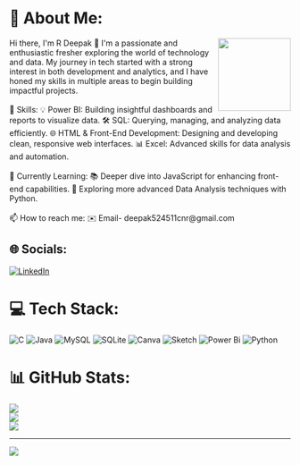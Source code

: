 # 💫 About Me:
<img align="right" height="130" src="https://user-images.githubusercontent.com/74038190/235224431-e8c8c12e-6826-47f1-89fb-2ddad83b3abf.gif" />
Hi there, I'm R Deepak 👋 I'm a passionate and enthusiastic fresher exploring the world of technology and data. My journey in tech started with a strong interest in both development and analytics, and I have honed my skills in multiple areas to begin building impactful projects.<br><br>🚀 Skills: 💡 Power BI: Building insightful dashboards and reports to visualize data. 🛠️ SQL: Querying, managing, and analyzing data efficiently. 🌐 HTML & Front-End Development: Designing and developing clean, responsive web interfaces. 📊 Excel: Advanced skills for data analysis and automation.<br><br>🌱 Currently Learning: 📚 Deeper dive into JavaScript for enhancing front-end capabilities. 🐍 Exploring more advanced Data Analysis techniques with Python.<br><br>📫 How to reach me: ✉️ Email- deepak524511cnr@gmail.com


## 🌐 Socials:
[![LinkedIn](https://img.shields.io/badge/LinkedIn-%230077B5.svg?logo=linkedin&logoColor=white)](https://linkedin.com/in/http://www.linkedin.com/in/deepak-r-216343230) 

# 💻 Tech Stack:
![C](https://img.shields.io/badge/c-%2300599C.svg?style=for-the-badge&logo=c&logoColor=white) ![Java](https://img.shields.io/badge/java-%23ED8B00.svg?style=for-the-badge&logo=openjdk&logoColor=white) ![MySQL](https://img.shields.io/badge/mysql-4479A1.svg?style=for-the-badge&logo=mysql&logoColor=white) ![SQLite](https://img.shields.io/badge/sqlite-%2307405e.svg?style=for-the-badge&logo=sqlite&logoColor=white) ![Canva](https://img.shields.io/badge/Canva-%2300C4CC.svg?style=for-the-badge&logo=Canva&logoColor=white) ![Sketch](https://img.shields.io/badge/Sketch-FFB387?style=for-the-badge&logo=sketch&logoColor=black) ![Power Bi](https://img.shields.io/badge/power_bi-F2C811?style=for-the-badge&logo=powerbi&logoColor=black) ![Python](https://img.shields.io/badge/python-3670A0?style=for-the-badge&logo=python&logoColor=ffdd54)
# 📊 GitHub Stats:
![](https://github-readme-stats.vercel.app/api?username=LilianDeepak&theme=dark&hide_border=false&include_all_commits=false&count_private=false)<br/>
![](https://github-readme-streak-stats.herokuapp.com/?user=LilianDeepak&theme=dark&hide_border=false)<br/>
![](https://github-readme-stats.vercel.app/api/top-langs/?username=LilianDeepak&theme=dark&hide_border=false&include_all_commits=false&count_private=false&layout=compact)

---
[![](https://visitcount.itsvg.in/api?id=LilianDeepak&icon=0&color=0)](https://visitcount.itsvg.in)

